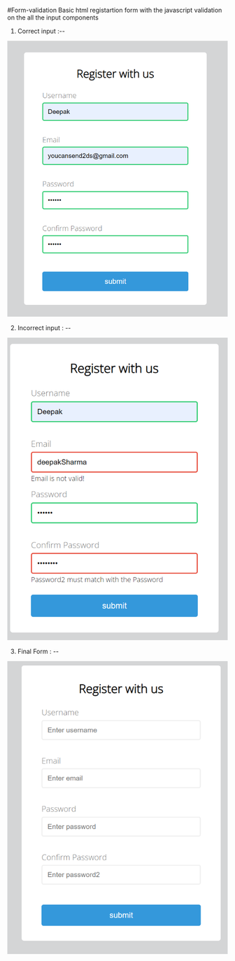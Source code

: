 #Form-validation
Basic html registartion form with the javascript validation on the all the input components

1. Correct input :-- 

![Alt text](<Form-validator/finalResult/Correct Input.png>)

2. Incorrect input : --

![Alt text](<Form-validator/finalResult/validations.png>)

3. Final Form : --

![Alt text](<Form-validator/finalResult/final form.png>)
